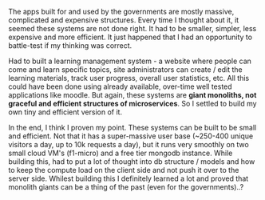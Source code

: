 The apps built for and used by the governments are mostly massive, complicated and expensive structures. Every time I thought about it, it seemed these systems are not done right. It had to be smaller, simpler, less expensive and more efficient. It just happened that I had an opportunity to battle-test if my thinking was correct.

Had to built a learning management system - a website where people can come and learn specific topics, site administrators can create / edit the learning materials, track user progress, overall user statistics, etc. All this could have been done using already available, over-time well tested applications like moodle. But again, these systems are **giant monoliths, not graceful and efficient structures of microservices**. So I settled to build my own tiny and efficient version of it.

In the end, I think I proven my point. These systems can be built to be small and efficient. Not that it has a super-massive user base (~250-400 unique visitors a day, up to 10k requests a day), but it runs very smoothly on two small cloud VM's (f1-micro) and a free tier mongodb instance. While building this, had to put a lot of thought into db structure / models and how to keep the compute load on the client side and not push it over to the server side. Whilest building this I definitely learned a lot and proved that monolith giants can be a thing of the past (even for the governments)..?
